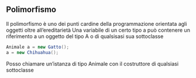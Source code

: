## Polimorfismo
Il polimorfismo è uno dei punti cardine della programmazione orientata agli oggetti oltre all’ereditarietà
Una variabile di un certo tipo a può contenere un riferimento a un oggetto del tipo A o di qualsisasi sua sottoclasse

```java
Animale a = new Gatto();
a = new Chihuahua();
```

Posso chiamare un’istanza di tipo Animale con il costruttore di qualsiasi sottoclasse